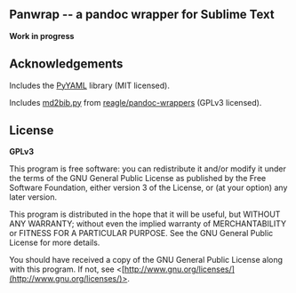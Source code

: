 ## Panwrap -- a pandoc wrapper for Sublime Text

**Work in progress**

## Acknowledgements

Includes the [PyYAML](https://bitbucket.org/xi/pyyaml) library (MIT licensed).

Includes [md2bib.py](https://github.com/reagle/pandoc-wrappers/blob/master/md2bib.py) from [reagle/pandoc-wrappers](https://github.com/reagle/pandoc-wrappers) (GPLv3 licensed).

## License ##

**GPLv3**

This program is free software: you can redistribute it and/or modify
it under the terms of the GNU General Public License as published by
the Free Software Foundation, either version 3 of the License, or
(at your option) any later version.

This program is distributed in the hope that it will be useful,
but WITHOUT ANY WARRANTY; without even the implied warranty of
MERCHANTABILITY or FITNESS FOR A PARTICULAR PURPOSE.  See the
GNU General Public License for more details.

You should have received a copy of the GNU General Public License
along with this program.  If not, see <[http://www.gnu.org/licenses/](http://www.gnu.org/licenses/)>.

